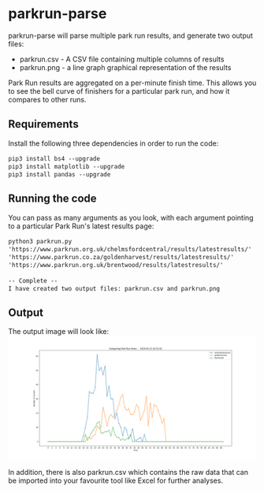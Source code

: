 # parkrun-parse

parkrun-parse will parse multiple park run results, and generate two output files:
* parkrun.csv - A CSV file containing multiple columns of results
* parkrun.png - a line graph graphical representation of the results

Park Run results are aggregated on a per-minute finish time. This allows you to see the bell curve of finishers for a particular park run, and how it compares to other runs. 

## Requirements
Install the following three dependencies in order to run the code: 
```
pip3 install bs4 --upgrade
pip3 install matplotlib --upgrade
pip3 install pandas --upgrade
```

## Running the code
You can pass as many arguments as you look, with each argument pointing to a particular Park Run's latest results page:
```
python3 parkrun.py 'https://www.parkrun.org.uk/chelmsfordcentral/results/latestresults/' 'https://www.parkrun.co.za/goldenharvest/results/latestresults/' 'https://www.parkrun.org.uk/brentwood/results/latestresults/'

-- Complete --
I have created two output files: parkrun.csv and parkrun.png
```

## Output
The output image will look like:
![alt text](https://github.com/willie-engelbrecht/parkrun-parse/blob/master/parkrun.png "Line Graph")

In addition, there is also parkrun.csv which contains the raw data that can be imported into your favourite tool like Excel for further analyses. 
